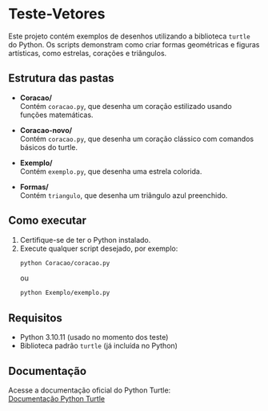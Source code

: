 # Teste-Vetores

Este projeto contém exemplos de desenhos utilizando a biblioteca `turtle` do Python. Os scripts demonstram como criar formas geométricas e figuras artísticas, como estrelas, corações e triângulos.

## Estrutura das pastas

- **Coracao/**  
	Contém `coracao.py`, que desenha um coração estilizado usando funções matemáticas.

- **Coracao-novo/**  
	Contém `coracao.py`, que desenha um coração clássico com comandos básicos do turtle.

- **Exemplo/**  
	Contém `exemplo.py`, que desenha uma estrela colorida.

- **Formas/**  
	Contém `triangulo`, que desenha um triângulo azul preenchido.

## Como executar

1. Certifique-se de ter o Python instalado.
2. Execute qualquer script desejado, por exemplo:
	 ```sh
	 python Coracao/coracao.py
	 ```
	 ou
	 ```sh
	 python Exemplo/exemplo.py
	 ```

## Requisitos

- Python 3.10.11  (usado no momento dos teste)
- Biblioteca padrão `turtle` (já incluída no Python)

## Documentação

Acesse a documentação oficial do Python Turtle:  
[Documentação Python Turtle](https://docs.python.org/3/library/turtle.html)
